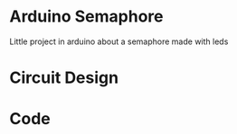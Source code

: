 # Arduino Semaphore
Little project in arduino about a semaphore made with leds

# Circuit Design


# Code
